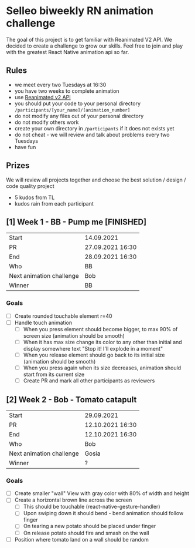 # Selleo biweekly RN animation challenge

The goal of this project is to get familiar with Reanimated V2 API. We decided to create a challenge to grow our skills. Feel free to join and play with the greatest React Native animation api so far. 

## Rules
- we meet every two Tuesdays at 16:30
- you have two weeks to complete animation
- use [Reanimated v2 API](https://docs.swmansion.com/react-native-reanimated/docs)
- you should put your code to your personal directory `/participants/[your_name]/[animation_number]`
- do not modify any files out of your personal directory
- do not modify others work
- create your own directory in `/participants` if it does not exists yet
- do not cheat - we will review and talk about problems every two Tuesdays
- have fun

## Prizes
We will review all projects together and choose the best solution / design / code quality project 
 - 5 kudos from TL
 - kudos rain from each participant

## [1] Week 1 - BB - Pump me [FINISHED]

| | |
| ----------- | ----------- |
| Start | 14.09.2021 |
| PR | 27.09.2021 16:30 |
| End | 28.09.2021 16:30 |
| Who | BB |
| Next animation challenge | Bob |
| Winner | BB |

### Goals
- [ ] Create rounded touchable element r=40
- [ ] Handle touch animation
  - [ ] When you press element should become bigger, to max 90% of screen size (animation should be smooth)
  - [ ] When it has max size change its color to any other than initial and display somewhere text "Stop it! I'll explode in a moment"
  - [ ] When you release element should go back to its initial size (animation should be smooth)
  - [ ] When you press again when its size decreases, animation should start from its current size
  - [ ] Create PR and mark all other participants as reviewers

## [2] Week 2 - Bob - Tomato catapult

| | |
| ----------- | ----------- |
| Start | 29.09.2021 |
| PR | 12.10.2021 16:30 |
| End | 12.10.2021 16:30 |
| Who | Bob |
| Next animation challenge | Gosia |
| Winner | ? |

### Goals

- [ ] Create smaller "wall" View with gray color with 80% of width and height
- [ ] Create a horizontal brown line across the screen
  - [ ] This should be touchable (react-native-gesture-handler)
  - [ ] Upon swiping down it should bend - bend animation should follow finger
  - [ ] On tearing a new potato should be placed under finger
  - [ ] On release potato should fire and smash on the wall
- [ ] Position where tomato land on a wall should be random
